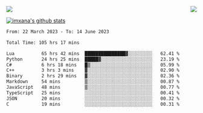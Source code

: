 <p>
  <a href="https://count.getloli.com/"><img src="https://count.getloli.com/get/@xana.readme?theme=moebooru-h"></a>
  <img src="https://weather-icon.journeyad.repl.co/@hangzhou?v=1" align="right">
</p>


<a href="https://github.com/imxana"><img align="center" src="https://github-readme-stats.vercel.app/api?username=imxana&show_icons=true&include_all_commits=true&hide_border=tru&custom_title=imxana%27s%20Github%20Stats" alt="imxana's github stats" /></a> 

<!--START_SECTION:waka-->

```txt
From: 22 March 2023 - To: 14 June 2023

Total Time: 105 hrs 17 mins

Lua          65 hrs 42 mins  ███████████████▓░░░░░░░░░   62.41 %
Python       24 hrs 25 mins  █████▓░░░░░░░░░░░░░░░░░░░   23.19 %
C#           6 hrs 18 mins   █▒░░░░░░░░░░░░░░░░░░░░░░░   05.99 %
C++          3 hrs 3 mins    ▓░░░░░░░░░░░░░░░░░░░░░░░░   02.90 %
Binary       2 hrs 29 mins   ▓░░░░░░░░░░░░░░░░░░░░░░░░   02.36 %
Markdown     54 mins         ▒░░░░░░░░░░░░░░░░░░░░░░░░   00.87 %
JavaScript   48 mins         ▒░░░░░░░░░░░░░░░░░░░░░░░░   00.77 %
TypeScript   25 mins         ░░░░░░░░░░░░░░░░░░░░░░░░░   00.41 %
JSON         20 mins         ░░░░░░░░░░░░░░░░░░░░░░░░░   00.32 %
C            19 mins         ░░░░░░░░░░░░░░░░░░░░░░░░░   00.31 %
```

<!--END_SECTION:waka-->
